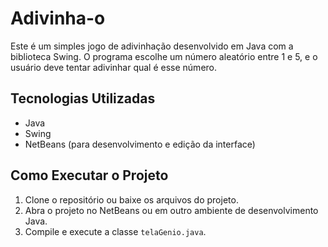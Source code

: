 # Adivinha-o
Este é um simples jogo de adivinhação desenvolvido em Java com a biblioteca Swing. O programa escolhe um número aleatório entre 1 e 5, e o usuário deve tentar adivinhar qual é esse número.

## Tecnologias Utilizadas
- Java
- Swing
- NetBeans (para desenvolvimento e edição da interface)

## Como Executar o Projeto
1. Clone o repositório ou baixe os arquivos do projeto.
2. Abra o projeto no NetBeans ou em outro ambiente de desenvolvimento Java.
3. Compile e execute a classe `telaGenio.java`.

